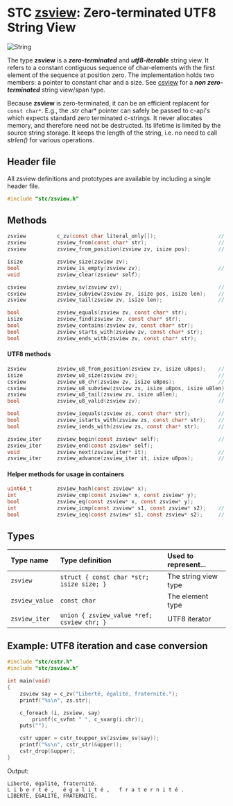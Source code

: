 # STC [zsview](../include/stc/zsview.h): Zero-terminated UTF8 String View
![String](pics/string.jpg)

The type **zsview** is a ***zero-terminated*** and ***utf8-iterable*** string view. It refers to a
constant contiguous sequence of char-elements with the first element of the sequence at position zero.
The implementation holds two members: a pointer to constant char and a size. See [csview](csview_api.md)
for a ***non zero-terminated*** string view/span type.

Because **zsview** is zero-terminated, it can be an efficient replacent for `const char*`. E.g., the .str
char* pointer can safely be passed to c-api's which expects standard zero terminated c-strings. It never
allocates memory, and therefore need not be destructed. Its lifetime is limited by the source string
storage. It keeps the length of the string, i.e. no need to call *strlen()* for various operations.

## Header file

All zsview definitions and prototypes are available by including a single header file.

```c
#include "stc/zsview.h"
```

## Methods
```c
zsview          c_zv(const char literal_only[]);                    // create from string literal only
zsview          zsview_from(const char* str);                       // construct from const char*
zsview          zsview_from_position(zsview zv, isize pos);         // subview starting from index pos

isize           zsview_size(zsview zv);
bool            zsview_is_empty(zsview zv);                         // check if size == 0
void            zsview_clear(zsview* self);

csview          zsview_sv(zsview zv);                               // convert to csview type
csview          zsview_subview(zsview zv, isize pos, isize len);    // convert to csview type
zsview          zsview_tail(zsview zv, isize len);                  // subview of the trailing n bytes

bool            zsview_equals(zsview zv, const char* str);
isize           zsview_find(zsview zv, const char* str);
bool            zsview_contains(zsview zv, const char* str);
bool            zsview_starts_with(zsview zv, const char* str);
bool            zsview_ends_with(zsview zv, const char* str);
```

#### UTF8 methods
```c
zsview          zsview_u8_from_position(zsview zv, isize u8pos);    // subview starting from rune u8pos
isize           zsview_u8_size(zsview zv);                          // number of utf8 runes
csview          zsview_u8_chr(zsview zv, isize u8pos);              // get rune at rune position
csview          zsview_u8_subview(zsview zs, isize u8pos, isize u8len);
zsview          zsview_u8_tail(zsview zv, isize u8len);             // subview of the last u8len runes
bool            zsview_u8_valid(zsview zv);                         // check utf8 validity of zv

bool            zsview_iequals(zsview zs, const char* str);         // utf8 case-insensitive comparison
bool            zsview_istarts_with(zsview zs, const char* str);    // utf8 case-insensitive
bool            zsview_iends_with(zsview zs, const char* str);      // utf8 case-insensitive

zsview_iter     zsview_begin(const zsview* self);                   // utf8 iteration
zsview_iter     zsview_end(const zsview* self);
void            zsview_next(zsview_iter* it);                       // next rune
zsview_iter     zsview_advance(zsview_iter it, isize u8pos);        // advance +/- runes
```

#### Helper methods for usage in containers
```c
uint64_t        zsview_hash(const zsview* x);
int             zsview_cmp(const zsview* x, const zsview* y);
bool            zsview_eq(const zsview* x, const zsview* y);
int             zsview_icmp(const zsview* s1, const zsview* s2);    // utf8 case-insensitive comparison
bool            zsview_ieq(const zsview* s1, const zsview* s2);     // "
```

## Types

| Type name      | Type definition                              | Used to represent...     |
|:---------------|:---------------------------------------------|:-------------------------|
| `zsview`       | `struct { const char *str; isize size; }` | The string view type   |
| `zsview_value` | `const char`                                 | The element type         |
| `zsview_iter`  | `union { zsview_value *ref; csview chr; }`   | UTF8 iterator           |

## Example: UTF8 iteration and case conversion
```c
#include "stc/cstr.h"
#include "stc/zsview.h"

int main(void)
{
    zsview say = c_zv("Liberté, égalité, fraternité.");
    printf("%s\n", zs.str);

    c_foreach (i, zsview, say)
        printf(c_svfmt " ", c_svarg(i.chr));
    puts("");

    cstr upper = cstr_toupper_sv(zsview_sv(say));
    printf("%s\n", cstr_str(&upper));
    cstr_drop(&upper);
}
```
Output:
```
Liberté, égalité, fraternité.
L i b e r t é ,   é g a l i t é ,   f r a t e r n i t é .
LIBERTÉ, ÉGALITÉ, FRATERNITÉ.
```
